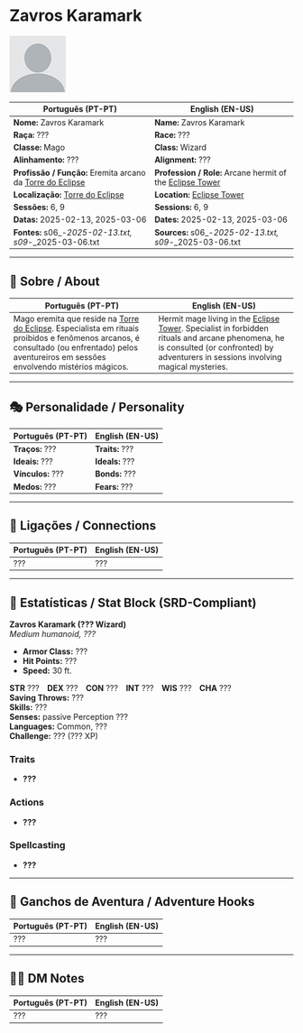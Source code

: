 # Zavros Karamark

![Zavros Karamark](docs/assets/npc/npc_blank.png)

| **Português (PT-PT)** | **English (EN-US)** |
| --------------------- | ------------------- |
| **Nome:** Zavros Karamark | **Name:** Zavros Karamark |
| **Raça:** ??? | **Race:** ??? |
| **Classe:** Mago | **Class:** Wizard |
| **Alinhamento:** ??? | **Alignment:** ??? |
| **Profissão / Função:** Eremita arcano da [Torre do Eclipse](torre_do_eclipse.md) | **Profession / Role:** Arcane hermit of the [Eclipse Tower](torre_do_eclipse.md) |
| **Localização:** [Torre do Eclipse](torre_do_eclipse.md) | **Location:** [Eclipse Tower](torre_do_eclipse.md) |
| **Sessões:** 6, 9 | **Sessions:** 6, 9 |
| **Datas:** 2025-02-13, 2025-03-06 | **Dates:** 2025-02-13, 2025-03-06 |
| **Fontes:** s06_-_2025-02-13.txt, s09_-_2025-03-06.txt | **Sources:** s06_-_2025-02-13.txt, s09_-_2025-03-06.txt |

---

## 📖 Sobre / About

| **Português (PT-PT)** | **English (EN-US)** |
| --------------------- | ------------------- |
| Mago eremita que reside na [Torre do Eclipse](torre_do_eclipse.md). Especialista em rituais proibidos e fenômenos arcanos, é consultado (ou enfrentado) pelos aventureiros em sessões envolvendo mistérios mágicos. | Hermit mage living in the [Eclipse Tower](torre_do_eclipse.md). Specialist in forbidden rituals and arcane phenomena, he is consulted (or confronted) by adventurers in sessions involving magical mysteries. |

---

## 🎭 Personalidade / Personality

| **Português (PT-PT)** | **English (EN-US)** |
| --------------------- | ------------------- |
| **Traços:** ??? | **Traits:** ??? |
| **Ideais:** ??? | **Ideals:** ??? |
| **Vínculos:** ??? | **Bonds:** ??? |
| **Medos:** ??? | **Fears:** ??? |

---

## 🔗 Ligações / Connections

| **Português (PT-PT)** | **English (EN-US)** |
| --------------------- | ------------------- |
| ??? | ??? |

---

<!-- 🔒 DM-ONLY SECTION BELOW -->

## 🧩 Estatísticas / Stat Block (SRD-Compliant)

**Zavros Karamark (??? Wizard)**  
*Medium humanoid, ???*

- **Armor Class:** ???  
- **Hit Points:** ???  
- **Speed:** 30 ft.  

**STR** ??? **DEX** ??? **CON** ??? **INT** ??? **WIS** ??? **CHA** ???  
**Saving Throws:** ???  
**Skills:** ???  
**Senses:** passive Perception ???  
**Languages:** Common, ???  
**Challenge:** ??? (??? XP)

### Traits
- **???**

### Actions
- **???**

### Spellcasting
- **???**

---

## 🎲 Ganchos de Aventura / Adventure Hooks

| **Português (PT-PT)** | **English (EN-US)** |
| --------------------- | ------------------- |
| ??? | ??? |

---

## 🧑‍💻 DM Notes

| **Português (PT-PT)** | **English (EN-US)** |
| --------------------- | ------------------- |
| ??? | ??? |
